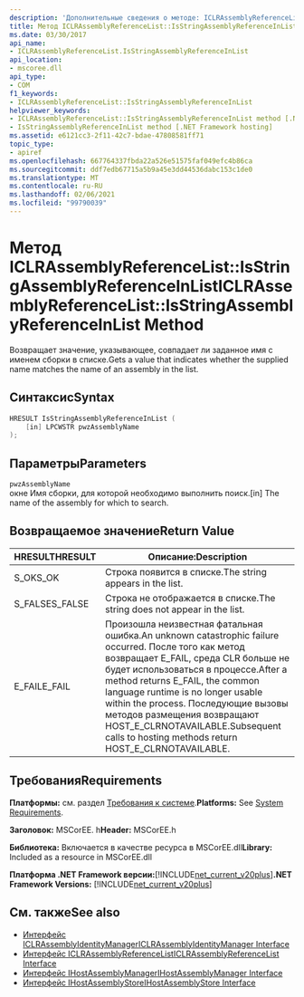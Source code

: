 ```yaml
---
description: 'Дополнительные сведения о методе: ICLRAssemblyReferenceList:: IsStringAssemblyReferenceInList'
title: Метод ICLRAssemblyReferenceList::IsStringAssemblyReferenceInList
ms.date: 03/30/2017
api_name:
- ICLRAssemblyReferenceList.IsStringAssemblyReferenceInList
api_location:
- mscoree.dll
api_type:
- COM
f1_keywords:
- ICLRAssemblyReferenceList::IsStringAssemblyReferenceInList
helpviewer_keywords:
- ICLRAssemblyReferenceList::IsStringAssemblyReferenceInList method [.NET Framework hosting]
- IsStringAssemblyReferenceInList method [.NET Framework hosting]
ms.assetid: e6121cc3-2f11-42c7-bdae-47808581ff71
topic_type:
- apiref
ms.openlocfilehash: 667764337fbda22a526e51575faf049efc4b86ca
ms.sourcegitcommit: ddf7edb67715a5b9a45e3dd44536dabc153c1de0
ms.translationtype: MT
ms.contentlocale: ru-RU
ms.lasthandoff: 02/06/2021
ms.locfileid: "99790039"
---
```

# <a name="iclrassemblyreferencelistisstringassemblyreferenceinlist-method"></a><span data-ttu-id="902fd-103">Метод ICLRAssemblyReferenceList::IsStringAssemblyReferenceInList</span><span class="sxs-lookup"><span data-stu-id="902fd-103">ICLRAssemblyReferenceList::IsStringAssemblyReferenceInList Method</span></span>

<span data-ttu-id="902fd-104">Возвращает значение, указывающее, совпадает ли заданное имя с именем сборки в списке.</span><span class="sxs-lookup"><span data-stu-id="902fd-104">Gets a value that indicates whether the supplied name matches the name of an assembly in the list.</span></span>  
  
## <a name="syntax"></a><span data-ttu-id="902fd-105">Синтаксис</span><span class="sxs-lookup"><span data-stu-id="902fd-105">Syntax</span></span>  
  
```cpp  
HRESULT IsStringAssemblyReferenceInList (  
    [in] LPCWSTR pwzAssemblyName  
);  
```  
  
## <a name="parameters"></a><span data-ttu-id="902fd-106">Параметры</span><span class="sxs-lookup"><span data-stu-id="902fd-106">Parameters</span></span>  

 `pwzAssemblyName`  
 <span data-ttu-id="902fd-107">окне Имя сборки, для которой необходимо выполнить поиск.</span><span class="sxs-lookup"><span data-stu-id="902fd-107">[in] The name of the assembly for which to search.</span></span>  
  
## <a name="return-value"></a><span data-ttu-id="902fd-108">Возвращаемое значение</span><span class="sxs-lookup"><span data-stu-id="902fd-108">Return Value</span></span>  
  
|<span data-ttu-id="902fd-109">HRESULT</span><span class="sxs-lookup"><span data-stu-id="902fd-109">HRESULT</span></span>|<span data-ttu-id="902fd-110">Описание:</span><span class="sxs-lookup"><span data-stu-id="902fd-110">Description</span></span>|  
|-------------|-----------------|  
|<span data-ttu-id="902fd-111">S_OK</span><span class="sxs-lookup"><span data-stu-id="902fd-111">S_OK</span></span>|<span data-ttu-id="902fd-112">Строка появится в списке.</span><span class="sxs-lookup"><span data-stu-id="902fd-112">The string appears in the list.</span></span>|  
|<span data-ttu-id="902fd-113">S_FALSE</span><span class="sxs-lookup"><span data-stu-id="902fd-113">S_FALSE</span></span>|<span data-ttu-id="902fd-114">Строка не отображается в списке.</span><span class="sxs-lookup"><span data-stu-id="902fd-114">The string does not appear in the list.</span></span>|  
|<span data-ttu-id="902fd-115">E_FAIL</span><span class="sxs-lookup"><span data-stu-id="902fd-115">E_FAIL</span></span>|<span data-ttu-id="902fd-116">Произошла неизвестная фатальная ошибка.</span><span class="sxs-lookup"><span data-stu-id="902fd-116">An unknown catastrophic failure occurred.</span></span> <span data-ttu-id="902fd-117">После того как метод возвращает E_FAIL, среда CLR больше не будет использоваться в процессе.</span><span class="sxs-lookup"><span data-stu-id="902fd-117">After a method returns E_FAIL, the common language runtime is no longer usable within the process.</span></span> <span data-ttu-id="902fd-118">Последующие вызовы методов размещения возвращают HOST_E_CLRNOTAVAILABLE.</span><span class="sxs-lookup"><span data-stu-id="902fd-118">Subsequent calls to hosting methods return HOST_E_CLRNOTAVAILABLE.</span></span>|  
  
## <a name="requirements"></a><span data-ttu-id="902fd-119">Требования</span><span class="sxs-lookup"><span data-stu-id="902fd-119">Requirements</span></span>  

 <span data-ttu-id="902fd-120">**Платформы:** см. раздел [Требования к системе](../../get-started/system-requirements.md).</span><span class="sxs-lookup"><span data-stu-id="902fd-120">**Platforms:** See [System Requirements](../../get-started/system-requirements.md).</span></span>  
  
 <span data-ttu-id="902fd-121">**Заголовок:** MSCorEE. h</span><span class="sxs-lookup"><span data-stu-id="902fd-121">**Header:** MSCorEE.h</span></span>  
  
 <span data-ttu-id="902fd-122">**Библиотека:** Включается в качестве ресурса в MSCorEE.dll</span><span class="sxs-lookup"><span data-stu-id="902fd-122">**Library:** Included as a resource in MSCorEE.dll</span></span>  
  
 <span data-ttu-id="902fd-123">**Платформа .NET Framework версии:**[!INCLUDE[net_current_v20plus](../../../../includes/net-current-v20plus-md.md)]</span><span class="sxs-lookup"><span data-stu-id="902fd-123">**.NET Framework Versions:** [!INCLUDE[net_current_v20plus](../../../../includes/net-current-v20plus-md.md)]</span></span>  
  
## <a name="see-also"></a><span data-ttu-id="902fd-124">См. также</span><span class="sxs-lookup"><span data-stu-id="902fd-124">See also</span></span>

- [<span data-ttu-id="902fd-125">Интерфейс ICLRAssemblyIdentityManager</span><span class="sxs-lookup"><span data-stu-id="902fd-125">ICLRAssemblyIdentityManager Interface</span></span>](iclrassemblyidentitymanager-interface.md)
- [<span data-ttu-id="902fd-126">Интерфейс ICLRAssemblyReferenceList</span><span class="sxs-lookup"><span data-stu-id="902fd-126">ICLRAssemblyReferenceList Interface</span></span>](iclrassemblyreferencelist-interface.md)
- [<span data-ttu-id="902fd-127">Интерфейс IHostAssemblyManager</span><span class="sxs-lookup"><span data-stu-id="902fd-127">IHostAssemblyManager Interface</span></span>](ihostassemblymanager-interface.md)
- [<span data-ttu-id="902fd-128">Интерфейс IHostAssemblyStore</span><span class="sxs-lookup"><span data-stu-id="902fd-128">IHostAssemblyStore Interface</span></span>](ihostassemblystore-interface.md)
